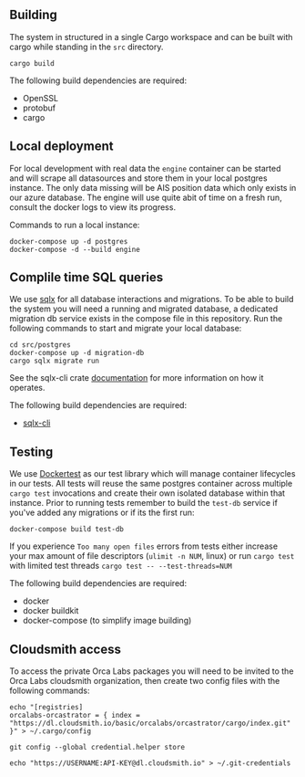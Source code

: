 ## Building

The system in structured in a single Cargo workspace and can be built with cargo
while standing in the `src` directory.

```
cargo build
```

The following build dependencies are required:

- OpenSSL
- protobuf
- cargo

## Local deployment

For local development with real data the `engine` container can be started and
will scrape all datasources and store them in your local postgres instance. The
only data missing will be AIS position data which only exists in our azure
database. The engine will use quite abit of time on a fresh run, consult the
docker logs to view its progress.

Commands to run a local instance:

```
docker-compose up -d postgres
docker-compose -d --build engine
```

## Complile time SQL queries

We use [sqlx](https://github.com/launchbadge/sqlx) for all database interactions
and migrations. To be able to build the system you will need a running and
migrated database, a dedicated migration db service exists in the compose file
in this repository. Run the following commands to start and migrate your local
database:

```
cd src/postgres
docker-compose up -d migration-db
cargo sqlx migrate run
```

See the sqlx-cli crate [documentation](https://crates.io/crates/sqlx-cli) for
more information on how it operates.

The following build dependencies are required:

- [sqlx-cli](https://crates.io/crates/sqlx-cli)

## Testing

We use [Dockertest](https://github.com/orcalabs/dockertest-rs) as our test
library which will manage container lifecycles in our tests. All tests will
reuse the same postgres container across multiple `cargo test` invocations and
create their own isolated database within that instance. Prior to running tests
remember to build the `test-db` service if you've added any migrations or if its
the first run:

```
docker-compose build test-db
```

If you experience `Too many open files` errors from tests either increase your
max amount of file descriptors (`ulimit -n NUM`, linux) or run `cargo test` with
limited test threads `cargo test -- --test-threads=NUM`

The following build dependencies are required:

- docker
- docker buildkit
- docker-compose (to simplify image building)

## Cloudsmith access

To access the private Orca Labs packages you will need to be invited to the Orca
Labs cloudsmith organization, then create two config files with the following
commands:

```
echo "[registries]
orcalabs-orcastrator = { index = "https://dl.cloudsmith.io/basic/orcalabs/orcastrator/cargo/index.git" }" > ~/.cargo/config

git config --global credential.helper store

echo "https://USERNAME:API-KEY@dl.cloudsmith.io" > ~/.git-credentials
```
